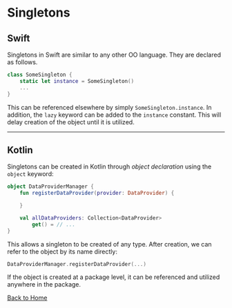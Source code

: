 # Singletons

## Swift
Singletons in Swift are similar to any other OO language. They are declared as follows.
```Swift
class SomeSingleton {
    static let instance = SomeSingleton()
    ...
}
```
This can be referenced elsewhere by simply `SomeSingleton.instance`. In addition, the `lazy` keyword can be added to the `instance` constant. This will delay creation of the object until it is utilized. 

---

## Kotlin

Singletons can be created in Kotlin through _object declaration_ using the `object` keyword:

```kotlin
object DataProviderManager {
    fun registerDataProvider(provider: DataProvider) {

    }

    val allDataProviders: Collection<DataProvider>
        get() = // ...
}
```

This allows a singleton to be created of any type. After creation, we can refer to the object by its name directly:

```kotlin
DataProviderManager.registerDataProvider(...)
```

If the object is created at a package level, it can be referenced and utilized anywhere in the package.

[Back to Home](../README.md)
